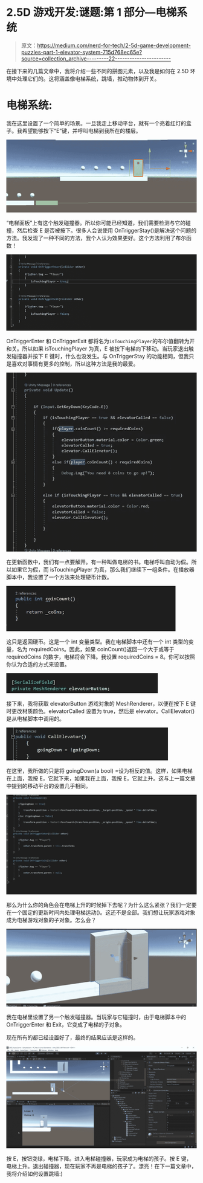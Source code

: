 # 2.5D 游戏开发:谜题:第 1 部分—电梯系统

> 原文：<https://medium.com/nerd-for-tech/2-5d-game-development-puzzles-part-1-elevator-system-715d768ec65e?source=collection_archive---------22----------------------->

在接下来的几篇文章中，我将介绍一些不同的拼图元素，以及我是如何在 2.5D 环境中处理它们的。这将涵盖像电梯系统，跳墙，推动物体到开关。

# **电梯系统:**

我在这里设置了一个简单的场景。一旦我走上移动平台，就有一个亮着红灯的盒子。我希望能够按下“E”键，并呼叫电梯到我所在的楼层。

![](img/a9e371af4b06d8ca6e83d7875b5ab9f4.png)

“电梯面板”上有这个触发碰撞器。所以你可能已经知道，我们需要检测与它的碰撞，然后检查 E 是否被按下。很多人会说使用 OnTriggerStay()是解决这个问题的方法。我发现了一种不同的方法，我个人认为效果更好。这个方法利用了布尔函数！

![](img/48f0645cd987324e215aa39b120e45fa.png)

OnTriggerEnter 和 OnTriggerExit 都将名为`isTouchingPlayer`的布尔值翻转为开和关。所以如果 isTouchingPlayer 为真，E 被按下电梯向下移动。当玩家退出触发碰撞器并按下 E 键时，什么也没发生。与 OnTriggerStay 的功能相同，但我只是喜欢对事情有更多的控制，所以这种方法是我的最爱。

![](img/af185428b6dff0134bf4606561f2e6f7.png)

在更新函数中，我们有一点要解开。有一种叫做电梯的书。电梯呼叫自动为假。所以如果它为假，而 isTouchingPlayer 为真，那么我们继续下一组条件。在播放器脚本中，我设置了一个方法来处理硬币计数。

![](img/f3eb91dad46fdd05ee5500ba6f6a1261.png)

这只是返回硬币。这是一个 int 变量类型。我在电梯脚本中还有一个 int 类型的变量，名为 requiredCoins。因此，如果 coinCount()返回一个大于或等于 requiredCoins 的数字，电梯将会下降。我设置 requiredCoins = 8。你可以按照你认为合适的方式来设置。

![](img/d4e1d5bebf251c1fe037c9219314dce5.png)

接下来，我将获取 elevatorButton 游戏对象的 MeshRenderer，以便在按下 E 键时更改材质颜色。elevatorCalled 设置为 true，然后是 elevator。CallElevator()是从电梯脚本中调用的。

![](img/7970dab55c096bec3ed51a78e5617477.png)

在这里，我所做的只是将 goingDown(a bool) =设为相反的值。这样，如果电梯在上面，我按 E，它就下来，如果我在上面，我按 E，它就上升。这与上一篇文章中提到的移动平台的设置几乎相同。

![](img/c09c6984b4e782ffb1176f36fba311f0.png)

那么为什么你的角色会在电梯上升的时候掉下去呢？为什么这么紧张？我们一定要在一个固定的更新时间内处理电梯运动()。这还不是全部。我们想让玩家游戏对象成为电梯游戏对象的子对象。怎么会？

![](img/3ef74ec77a882a377c4e27323618eee9.png)

我在电梯里设置了另一个触发碰撞器。当玩家与它碰撞时，由于电梯脚本中的 OnTriggerEnter 和 Exit，它变成了电梯的子对象。

现在所有的都已经设置好了，最终的结果应该是这样的。

![](img/afda007bc4c1fa69630b8d3cc1edccec.png)

按 E，按钮变绿，电梯下降。进入电梯碰撞器，玩家成为电梯的孩子。按 E 键，电梯上升。退出碰撞器，现在玩家不再是电梯的孩子了。漂亮！在下一篇文章中，我将介绍如何设置跳墙:)